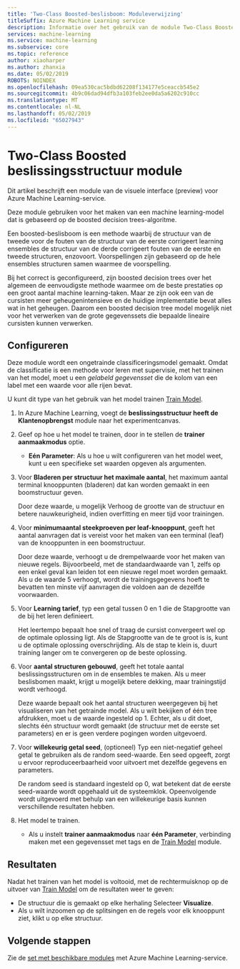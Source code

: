 ```yaml
---
title: 'Two-Class Boosted-beslisboom: Moduleverwijzing'
titleSuffix: Azure Machine Learning service
description: Informatie over het gebruik van de module Two-Class Boosted beslissingsstructuur in Azure Machine Learning-service te maken van een machine learning-model dat is gebaseerd op de boosted decision trees-algoritme.
services: machine-learning
ms.service: machine-learning
ms.subservice: core
ms.topic: reference
author: xiaoharper
ms.author: zhanxia
ms.date: 05/02/2019
ROBOTS: NOINDEX
ms.openlocfilehash: 09ea530cac5bdbd62208f134177e5ceaccb545e2
ms.sourcegitcommit: 4b9c06dad94dfb3a103feb2ee0da5a6202c910cc
ms.translationtype: MT
ms.contentlocale: nl-NL
ms.lasthandoff: 05/02/2019
ms.locfileid: "65027943"
---
```

# <a name="two-class-boosted-decision-tree-module"></a>Two-Class Boosted beslissingsstructuur module

Dit artikel beschrijft een module van de visuele interface (preview) voor Azure Machine Learning-service.

Deze module gebruiken voor het maken van een machine learning-model dat is gebaseerd op de boosted decision trees-algoritme. 

Een boosted-beslisboom is een methode waarbij de structuur van de tweede voor de fouten van de structuur van de eerste corrigeert learning ensembles de structuur van de derde corrigeert fouten van de eerste en tweede structuren, enzovoort.  Voorspellingen zijn gebaseerd op de hele ensembles structuren samen waarmee de voorspelling.
  
Bij het correct is geconfigureerd, zijn boosted decision trees over het algemeen de eenvoudigste methode waarmee om de beste prestaties op een groot aantal machine learning-taken. Maar ze zijn ook een van de cursisten meer geheugenintensieve en de huidige implementatie bevat alles wat in het geheugen. Daarom een boosted decision tree model mogelijk niet voor het verwerken van de grote gegevenssets die bepaalde lineaire cursisten kunnen verwerken.

## <a name="how-to-configure"></a>Configureren

Deze module wordt een ongetrainde classificeringsmodel gemaakt. Omdat de classificatie is een methode voor leren met supervisie, met het trainen van het model, moet u een *gelabeld gegevensset* die de kolom van een label met een waarde voor alle rijen bevat.

U kunt dit type van het gebruik van het model trainen [Train Model](././train-model.md). 

1.  In Azure Machine Learning, voegt de **beslissingsstructuur heeft de Klantenopbrengst** module naar het experimentcanvas.
  
2.  Geef op hoe u het model te trainen, door in te stellen de **trainer aanmaakmodus** optie.
  
    + **Eén Parameter**: Als u hoe u wilt configureren van het model weet, kunt u een specifieke set waarden opgeven als argumenten.
  
  
3.  Voor **Bladeren per structuur het maximale aantal**, het maximum aantal terminal knooppunten (bladeren) dat kan worden gemaakt in een boomstructuur geven.
  
     Door deze waarde, u mogelijk Verhoog de grootte van de structuur en betere nauwkeurigheid, indien overfitting en meer tijd voor trainingen.
  
4.  Voor **minimumaantal steekproeven per leaf-knooppunt**, geeft het aantal aanvragen dat is vereist voor het maken van een terminal (leaf) van de knooppunten in een boomstructuur.  
  
     Door deze waarde, verhoogt u de drempelwaarde voor het maken van nieuwe regels. Bijvoorbeeld, met de standaardwaarde van 1, zelfs op een enkel geval kan leiden tot een nieuwe regel moet worden gemaakt. Als u de waarde 5 verhoogt, wordt de trainingsgegevens hoeft te bevatten ten minste vijf aanvragen die voldoen aan de dezelfde voorwaarden.
  
5.  Voor **Learning tarief**, typ een getal tussen 0 en 1 die de Stapgrootte van de bij het leren definieert.  
  
     Het leertempo bepaalt hoe snel of traag de cursist convergeert wel op de optimale oplossing ligt. Als de Stapgrootte van de te groot is is, kunt u de optimale oplossing overschrijding. Als de stap te klein is, duurt training langer om te convergeren op de beste oplossing.
  
6.  Voor **aantal structuren gebouwd**, geeft het totale aantal beslissingsstructuren om in de ensembles te maken. Als u meer beslisbomen maakt, krijgt u mogelijk betere dekking, maar trainingstijd wordt verhoogd.
  
     Deze waarde bepaalt ook het aantal structuren weergegeven bij het visualiseren van het getrainde model. Als u wilt bekijken of één tree afdrukken, moet u de waarde ingesteld op 1. Echter, als u dit doet, slechts één structuur wordt gemaakt (de structuur met de eerste set parameters) en er is geen verdere pogingen worden uitgevoerd.
  
7.  Voor **willekeurig getal seed**, (optioneel) Typ een niet-negatief geheel getal te gebruiken als de random seed-waarde. Een seed opgeeft, zorgt u ervoor reproduceerbaarheid voor uitvoert met dezelfde gegevens en parameters.  
  
     De random seed is standaard ingesteld op 0, wat betekent dat de eerste seed-waarde wordt opgehaald uit de systeemklok.  Opeenvolgende wordt uitgevoerd met behulp van een willekeurige basis kunnen verschillende resultaten hebben.
  

9. Het model te trainen.
  
    + Als u instelt **trainer aanmaakmodus** naar **één Parameter**, verbinding maken met een gegevensset met tags en de [Train Model](./train-model.md) module.  
  
   
## <a name="results"></a>Resultaten

Nadat het trainen van het model is voltooid, met de rechtermuisknop op de uitvoer van [Train Model](./train-model.md) om de resultaten weer te geven:

+ De structuur die is gemaakt op elke herhaling Selecteer **Visualize**. 
+ Als u wilt inzoomen op de splitsingen en de regels voor elk knooppunt ziet, klikt u op elke structuur.


## <a name="next-steps"></a>Volgende stappen

Zie de [set met beschikbare modules](module-reference.md) met Azure Machine Learning-service. 